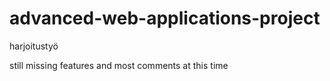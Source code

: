 # advanced-web-applications-project
harjoitustyö

still missing features and most comments at this time
